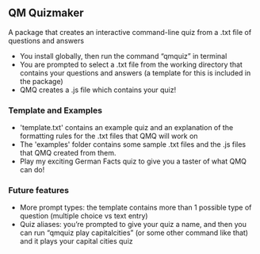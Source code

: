 ## QM Quizmaker

A package that creates an interactive command-line quiz from a .txt file of questions and answers

- You install globally, then run the command “qmquiz” in terminal
- You are prompted to select a .txt file from the working directory that contains your questions and answers (a template for this is included in the package)
- QMQ creates a .js file which contains your quiz!

### Template and Examples

- 'template.txt' contains an example quiz and an explanation of the formatting rules for the .txt files that QMQ will work on
- The 'examples' folder contains some sample .txt files and the .js files that QMQ created from them.
- Play my exciting German Facts quiz to give you a taster of what QMQ can do!

### Future features

- More prompt types: the template contains more than 1 possible type of question (multiple choice vs text entry)
- Quiz aliases: you’re prompted to give your quiz a name, and then you can run “qmquiz play capitalcities” (or some other command like that) and it plays your capital cities quiz
